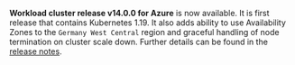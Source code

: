 **Workload cluster release v14.0.0 for Azure** is now available. It is first release that contains Kubernetes 1.19. It also adds ability to use Availability Zones to the `Germany West Central` region and graceful handling of node termination on cluster scale down. Further details can be found in the [release notes](https://docs.giantswarm.io/changes/workload-cluster-releases-azure/releases/azure-v14.0.0/).

